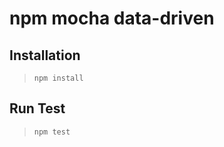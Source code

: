 npm mocha data-driven
================

## Installation

> `npm install`

## Run Test

> `npm test`
